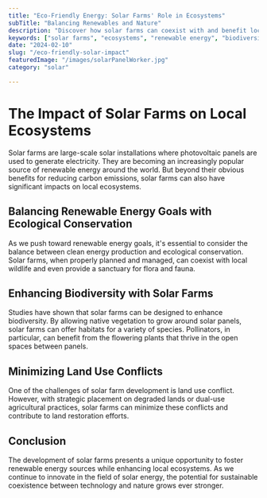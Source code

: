 ```yaml
---
title: "Eco-Friendly Energy: Solar Farms' Role in Ecosystems"
subTitle: "Balancing Renewables and Nature"
description: "Discover how solar farms can coexist with and benefit local ecosystems, enhancing biodiversity and minimizing land use conflicts."
keywords: ["solar farms", "ecosystems", "renewable energy", "biodiversity", "land use"]
date: "2024-02-10"
slug: "/eco-friendly-solar-impact"
featuredImage: "/images/solarPanelWorker.jpg"
category: "solar"

---
```


# The Impact of Solar Farms on Local Ecosystems

Solar farms are large-scale solar installations where photovoltaic panels are used to generate electricity. They are becoming an increasingly popular source of renewable energy around the world. But beyond their obvious benefits for reducing carbon emissions, solar farms can also have significant impacts on local ecosystems.

## Balancing Renewable Energy Goals with Ecological Conservation

As we push toward renewable energy goals, it's essential to consider the balance between clean energy production and ecological conservation. Solar farms, when properly planned and managed, can coexist with local wildlife and even provide a sanctuary for flora and fauna.

## Enhancing Biodiversity with Solar Farms

Studies have shown that solar farms can be designed to enhance biodiversity. By allowing native vegetation to grow around solar panels, solar farms can offer habitats for a variety of species. Pollinators, in particular, can benefit from the flowering plants that thrive in the open spaces between panels.

## Minimizing Land Use Conflicts

One of the challenges of solar farm development is land use conflict. However, with strategic placement on degraded lands or dual-use agricultural practices, solar farms can minimize these conflicts and contribute to land restoration efforts.

## Conclusion

The development of solar farms presents a unique opportunity to foster renewable energy sources while enhancing local ecosystems. As we continue to innovate in the field of solar energy, the potential for sustainable coexistence between technology and nature grows ever stronger.


